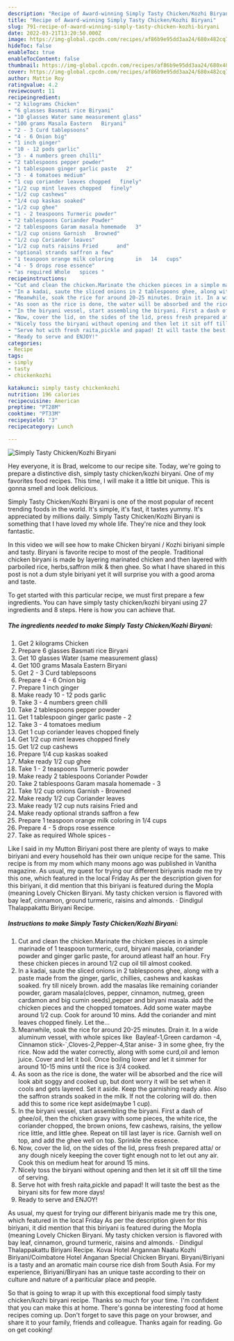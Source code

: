 ```yaml
---
description: "Recipe of Award-winning Simply Tasty Chicken/Kozhi Biryani"
title: "Recipe of Award-winning Simply Tasty Chicken/Kozhi Biryani"
slug: 791-recipe-of-award-winning-simply-tasty-chicken-kozhi-biryani
date: 2022-03-21T13:20:50.000Z
image: https://img-global.cpcdn.com/recipes/af86b9e95dd3aa24/680x482cq70/simply-tasty-chickenkozhi-biryani-recipe-main-photo.jpg
hideToc: false
enableToc: true
enableTocContent: false
thumbnail: https://img-global.cpcdn.com/recipes/af86b9e95dd3aa24/680x482cq70/simply-tasty-chickenkozhi-biryani-recipe-main-photo.jpg
cover: https://img-global.cpcdn.com/recipes/af86b9e95dd3aa24/680x482cq70/simply-tasty-chickenkozhi-biryani-recipe-main-photo.jpg
author: Mattie Roy
ratingvalue: 4.2
reviewcount: 11
recipeingredient:
- "2 kilograms Chicken"
- "6 glasses Basmati rice Biryani"
- "10 glasses Water same measurement glass"
- "100 grams Masala Eastern   Biryani"
- "2 - 3 Curd tablepsoons"
- "4 - 6 Onion big"
- "1 inch ginger"
- "10 - 12 pods garlic"
- "3 - 4 numbers green chilli"
- "2 tablespoons pepper powder"
- "1 tablespoon ginger garlic paste   2"
- "3 - 4 tomatoes medium"
- "1 cup coriander leaves chopped   finely"
- "1/2 cup mint leaves chopped   finely"
- "1/2 cup cashews"
- "1/4 cup kaskas soaked"
- "1/2 cup ghee"
- "1 - 2 teaspoons Turmeric powder"
- "2 tablespoons Coriander Powder"
- "2 tablespoons Garam masala homemade   3"
- "1/2 cup onions Garnish   Browned"
- "1/2 cup Coriander leaves"
- "1/2 cup nuts raisins Fried      and"
- "optional strands saffron a few"
- "1 teaspoon orange milk coloring       in   14   cups"
- "4 - 5 drops rose essence"
- "as required Whole   spices "
recipeinstructions:
- "Cut and clean the chicken.Marinate the chicken pieces in a simple marinade of 1 teaspoon turmeric, curd, biryani masala, coriander powder and ginger garlic paste, for around atleast half an hour. Fry these chicken pieces in around 1/2 cup oil till almost cooked."
- "In a kadai, saute the sliced onions in 2 tablespoons ghee, along with a paste made from the ginger, garlic, chillies, cashews and kaskas soaked. fry till nicely brown. add the masalas like remaining coriander powder, garam masala(cloves, pepper, cinnamon, nutmeg, green cardamon and big cumin seeds),pepper and biryani masala. add the chicken pieces and the chopped tomatoes. Add some water maybe around 1/2 cup. Cook for around 10 mins. Add the coriander and mint leaves chopped finely. Let the..."
- "Meanwhile, soak the rice for around 20-25 minutes. Drain it. In a wide aluminum vessel, with whole spices like  Bayleaf-1,Green cardamon -4, Cinnamon stick-`,Cloves-2,Pepper-4,Star anise- 3 in some ghee, fry the rice. Now add the water correctly, along with some curd,oil and lemon juice. Cover and let it boil. Once boiling lower and let it simmer for around 10-15 mins until the rice is 3/4 cooked."
- "As soon as the rice is done, the water will be absorbed and the rice will look abit soggy and cooked up, but dont worry it will be set when it cools and gets layered. Set it aside. Keep the garnishing ready also. Also the saffron strands soaked in the milk. If not the coloring will do. then add this to some rice kept aside(maybe 1 cup)."
- "In the biryani vessel, start assembling the biryani. First a dash of ghee/oil, then the chicken gravy with some pieces, the white rice, the coriander chopped, the brown onions, few cashews, raisins, the yellow rice little, and little ghee. Repeat on till last layer is rice. Garnish well on top, and add the ghee well on top. Sprinkle the essence."
- "Now, cover the lid, on the sides of the lid, press fresh prepared atta/ or any dough nicely keeping the cover tight enough not to let out any air. Cook this on medium heat for around 15 mins."
- "Nicely toss the biryani without opening and then let it sit off till the time of serving."
- "Serve hot with fresh raita,pickle and papad! It will taste the best as the biryani sits for few more days!"
- "Ready to serve and ENJOY!"
categories:
- Recipe
tags:
- simply
- tasty
- chickenkozhi

katakunci: simply tasty chickenkozhi 
nutrition: 196 calories
recipecuisine: American
preptime: "PT28M"
cooktime: "PT33M"
recipeyield: "3"
recipecategory: Lunch

---
```



![Simply Tasty Chicken/Kozhi Biryani](https://img-global.cpcdn.com/recipes/af86b9e95dd3aa24/680x482cq70/simply-tasty-chickenkozhi-biryani-recipe-main-photo.jpg)

Hey everyone, it is Brad, welcome to our recipe site. Today, we're going to prepare a distinctive dish, simply tasty chicken/kozhi biryani. One of my favorites food recipes. This time, I will make it a little bit unique. This is gonna smell and look delicious.

Simply Tasty Chicken/Kozhi Biryani is one of the most popular of recent trending foods in the world. It's simple, it's fast, it tastes yummy. It's appreciated by millions daily. Simply Tasty Chicken/Kozhi Biryani is something that I have loved my whole life. They're nice and they look fantastic.

In this video we will see how to make Chicken biryani / Kozhi biriyani simple and tasty. Biryani is favorite recipe to most of the people. Traditional chicken biryani is made by layering marinated chicken and then layered with parboiled rice, herbs,saffron milk &amp; then ghee. So what I have shared in this post is not a dum style biriyani yet it will surprise you with a good aroma and taste.


To get started with this particular recipe, we must first prepare a few ingredients. You can have simply tasty chicken/kozhi biryani using 27 ingredients and 8 steps. Here is how you can achieve that.

<!--inarticleads1-->

##### The ingredients needed to make Simply Tasty Chicken/Kozhi Biryani:

1. Get 2 kilograms Chicken
1. Prepare 6 glasses Basmati rice Biryani
1. Get 10 glasses Water (same measurement glass)
1. Get 100 grams Masala Eastern   Biryani
1. Get 2 - 3 Curd tablepsoons
1. Prepare 4 - 6 Onion big
1. Prepare 1 inch ginger
1. Make ready 10 - 12 pods garlic
1. Take 3 - 4 numbers green chilli
1. Take 2 tablespoons pepper powder
1. Get 1 tablespoon ginger garlic paste  - 2
1. Take 3 - 4 tomatoes medium
1. Get 1 cup coriander leaves chopped   finely
1. Get 1/2 cup mint leaves chopped   finely
1. Get 1/2 cup cashews
1. Prepare 1/4 cup kaskas soaked
1. Make ready 1/2 cup ghee
1. Take 1 - 2 teaspoons Turmeric powder
1. Make ready 2 tablespoons Coriander Powder
1. Take 2 tablespoons Garam masala homemade  - 3
1. Take 1/2 cup onions Garnish -  Browned
1. Make ready 1/2 cup Coriander leaves
1. Make ready 1/2 cup nuts raisins Fried      and
1. Make ready optional strands saffron a few
1. Prepare 1 teaspoon orange milk coloring       in   1/4   cups
1. Prepare 4 - 5 drops rose essence
1. Take as required Whole   spices -


Like I said in my Mutton Biriyani post there are plenty of ways to make biriyani and every household has their own unique recipe for the same. This recipe is from my mom which many moons ago was published in Vanitha magazine. As usual, my quest for trying our different biriyanis made me try this one, which featured in the local Friday As per the description given for this biriyani, it did mention that this biriyani is featured during the Mopla (meaning Lovely Chicken Biryani. My tasty chicken version is flavored with bay leaf, cinnamon, ground turmeric, raisins and almonds. · Dindigul Thalappakattu Biriyani Recipe. 

<!--inarticleads2-->

##### Instructions to make Simply Tasty Chicken/Kozhi Biryani:

1. Cut and clean the chicken.Marinate the chicken pieces in a simple marinade of 1 teaspoon turmeric, curd, biryani masala, coriander powder and ginger garlic paste, for around atleast half an hour. Fry these chicken pieces in around 1/2 cup oil till almost cooked.
1. In a kadai, saute the sliced onions in 2 tablespoons ghee, along with a paste made from the ginger, garlic, chillies, cashews and kaskas soaked. fry till nicely brown. add the masalas like remaining coriander powder, garam masala(cloves, pepper, cinnamon, nutmeg, green cardamon and big cumin seeds),pepper and biryani masala. add the chicken pieces and the chopped tomatoes. Add some water maybe around 1/2 cup. Cook for around 10 mins. Add the coriander and mint leaves chopped finely. Let the...
1. Meanwhile, soak the rice for around 20-25 minutes. Drain it. In a wide aluminum vessel, with whole spices like  Bayleaf-1,Green cardamon -4, Cinnamon stick-`,Cloves-2,Pepper-4,Star anise- 3 in some ghee, fry the rice. Now add the water correctly, along with some curd,oil and lemon juice. Cover and let it boil. Once boiling lower and let it simmer for around 10-15 mins until the rice is 3/4 cooked.
1. As soon as the rice is done, the water will be absorbed and the rice will look abit soggy and cooked up, but dont worry it will be set when it cools and gets layered. Set it aside. Keep the garnishing ready also. Also the saffron strands soaked in the milk. If not the coloring will do. then add this to some rice kept aside(maybe 1 cup).
1. In the biryani vessel, start assembling the biryani. First a dash of ghee/oil, then the chicken gravy with some pieces, the white rice, the coriander chopped, the brown onions, few cashews, raisins, the yellow rice little, and little ghee. Repeat on till last layer is rice. Garnish well on top, and add the ghee well on top. Sprinkle the essence.
1. Now, cover the lid, on the sides of the lid, press fresh prepared atta/ or any dough nicely keeping the cover tight enough not to let out any air. Cook this on medium heat for around 15 mins.
1. Nicely toss the biryani without opening and then let it sit off till the time of serving.
1. Serve hot with fresh raita,pickle and papad! It will taste the best as the biryani sits for few more days!
1. Ready to serve and ENJOY!

As usual, my quest for trying our different biriyanis made me try this one, which featured in the local Friday As per the description given for this biriyani, it did mention that this biriyani is featured during the Mopla (meaning Lovely Chicken Biryani. My tasty chicken version is flavored with bay leaf, cinnamon, ground turmeric, raisins and almonds. · Dindigul Thalappakattu Biriyani Recipe. Kovai Hotel Angannan Naatu Kozhi Biriyani/Coimbatore Hotel Anganan Special Chicken Biryani. Biryani/Biriyani is a tasty and an aromatic main course rice dish from South Asia. For my experience, Biriyani/Biryani has an unique taste according to their on culture and nature of a pariticular place and people. 

So that is going to wrap it up with this exceptional food simply tasty chicken/kozhi biryani recipe. Thanks so much for your time. I'm confident that you can make this at home. There's gonna be interesting food at home recipes coming up. Don't forget to save this page on your browser, and share it to your family, friends and colleague. Thanks again for reading. Go on get cooking!
